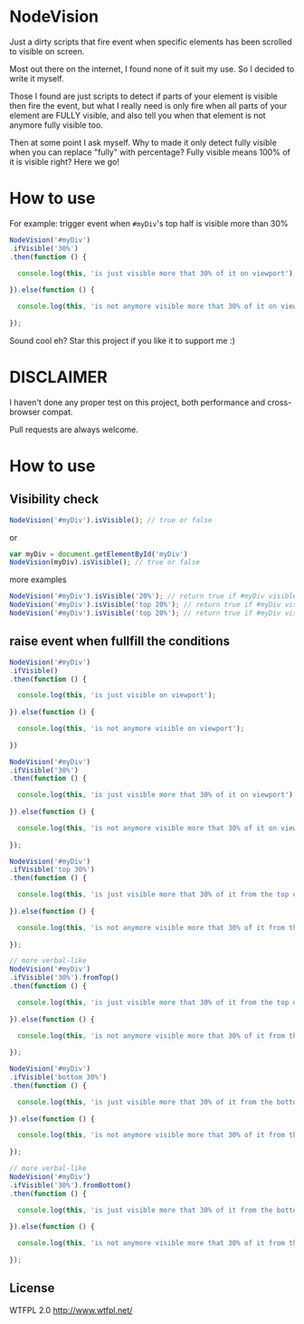 # NodeVision

Just a dirty scripts that fire event when specific elements has been scrolled to visible on screen.

Most out there on the internet, I found none of it suit my use. So I decided to write it myself.

Those I found are just scripts to detect if parts of your element is visible then fire the event, but what I really need is only fire when all parts of your element are FULLY visible, and also tell you when that element is not anymore fully visible too.

Then at some point I ask myself. Why to made it only detect fully visible when you can replace "fully" with percentage?
Fully visible means 100% of it is visible right? Here we go!

# How to use

For example: trigger event when ``#myDiv``'s top half is visible more than 30%

```javascript
NodeVision('#myDiv')
.ifVisible('30%')
.then(function () {

  console.log(this, 'is just visible more that 30% of it on viewport');
  
}).else(function () {

  console.log(this, 'is not anymore visible more that 30% of it on viewport');
  
});
```

Sound cool eh? Star this project if you like it to support me :)

# DISCLAIMER
I haven't done any proper test on this project, both performance and cross-browser compat.

Pull requests are always welcome.

# How to use

## Visibility check

```javascript
NodeVision('#myDiv').isVisible(); // true or false
```

or

```javascript
var myDiv = document.getElementById('myDiv')
NodeVision(myDiv).isVisible(); // true or false
```

more examples

```javascript
NodeVision('#myDiv').isVisible('20%'); // return true if #myDiv visible >= 20% of it on viewport
NodeVision('#myDiv').isVisible('top 20%'); // return true if #myDiv visible >= 20% of it from the top on viewport
NodeVision('#myDiv').isVisible('top 20%'); // return true if #myDiv visible >= 20% of it from the bottom on viewport
```

## raise event when fullfill the conditions

```javascript
NodeVision('#myDiv')
.ifVisible()
.then(function () {

  console.log(this, 'is just visible on viewport');
  
}).else(function () {

  console.log(this, 'is not anymore visible on viewport');
  
})

NodeVision('#myDiv')
.ifVisible('30%')
.then(function () {

  console.log(this, 'is just visible more that 30% of it on viewport');
  
}).else(function () {

  console.log(this, 'is not anymore visible more that 30% of it on viewport');
  
});

NodeVision('#myDiv')
.ifVisible('top 30%')
.then(function () {

  console.log(this, 'is just visible more that 30% of it from the top on viewport');
  
}).else(function () {

  console.log(this, 'is not anymore visible more that 30% of it from the top on viewport');
  
});

// more verbal-like
NodeVision('#myDiv')
.ifVisible('30%').fromTop()
.then(function () {

  console.log(this, 'is just visible more that 30% of it from the top on viewport');
  
}).else(function () {

  console.log(this, 'is not anymore visible more that 30% of it from the top on viewport');
  
});

NodeVision('#myDiv')
.ifVisible('bottom 30%')
.then(function () {

  console.log(this, 'is just visible more that 30% of it from the bottom on viewport');
  
}).else(function () {

  console.log(this, 'is not anymore visible more that 30% of it from the bottom on viewport');
  
});

// more verbal-like
NodeVision('#myDiv')
.ifVisible('30%').fromBottom()
.then(function () {

  console.log(this, 'is just visible more that 30% of it from the bottom on viewport');
  
}).else(function () {

  console.log(this, 'is not anymore visible more that 30% of it from the bottom on viewport');
  
});

```

## License
WTFPL 2.0 http://www.wtfpl.net/
